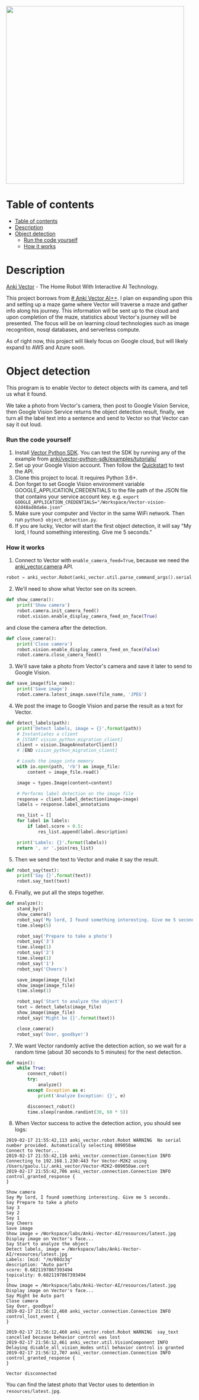 <img src="https://user-images.githubusercontent.com/799578/52912304-8c5aae80-32ea-11e9-8a04-b92ca50a7cb7.jpg" width="480"/>

# Table of contents
- [Table of contents](#table-of-contents)
- [Description](#description)
- [Object detection](#object-detection)
    - [Run the code yourself](#run-the-code-yourself)
    - [How it works](#how-it-works)

# Description
[Anki Vector](https://www.anki.com/en-us/vector) - The Home Robot With Interactive AI Technology.

This project borrows from [# Anki Vector AI++](https://github.com/open-ai-robot/awesome-anki-vector).  I plan on expanding upon this and
setting up a maze game where Vector will traverse a maze and gather info along his journey.  This information will be sent up to the cloud
and upon completion of the maze, statistics about Vector's journey will be presented.  The focus will be on learning cloud technologies
such as image recognition, nosql databases, and serverless compute.

As of right now, this project will likely focus on Google cloud, but will likely expand to AWS and Azure soon. 


# Object detection
This program is to enable Vector to detect objects with its camera, and tell us what it found. 

We take a photo from Vector's camera, then post to Google Vision Service, then Google Vision Service returns the object detection result, 
finally, we turn all the label text into a sentence and send to Vector so that Vector can say it out loud.

### Run the code yourself
1. Install [Vector Python SDK](https://developer.anki.com/vector/docs/install-macos.html). You can test the SDK by running any of the example from [anki/vector-python-sdk/examples/tutorials/](https://github.com/anki/vector-python-sdk/tree/master/examples/tutorials) 
2. Set up your Google Vision account. Then follow the [Quickstart](https://cloud.google.com/vision/docs/quickstart-client-libraries) to test the API.
3. Clone this project to local. It requires Python 3.6+.
4. Don forget to set Google Vision environment variable GOOGLE_APPLICATION_CREDENTIALS to the file path of the JSON file that contains your service account key.  e.g. `export GOOGLE_APPLICATION_CREDENTIALS="/Workspace/Vector-vision-62d48ad8da6e.json"`
5. Make sure your computer and Vector in the same WiFi network. Then run `python3 object_detection.py`.
6. If you are lucky, Vector will start the first object detection, it will say "My lord, I found something interesting. Give me 5 seconds."

### How it works
1. Connect to Vector with `enable_camera_feed=True`, because we need the [anki_vector.camera](https://developer.anki.com/vector/docs/generated/anki_vector.camera.html) API.
```python
robot = anki_vector.Robot(anki_vector.util.parse_command_args().serial, enable_camera_feed=True)
```

2. We'll need to show what Vector see on its screen.

```python
def show_camera():
    print('Show camera')
    robot.camera.init_camera_feed()
    robot.vision.enable_display_camera_feed_on_face(True)
```

and close the camera after the detection.

```python    
def close_camera():
    print('Close camera')
    robot.vision.enable_display_camera_feed_on_face(False)
    robot.camera.close_camera_feed()
```
3. We'll save take a photo from Vector's camera and save it later to send to Google Vision.

```python
def save_image(file_name):
    print('Save image')
    robot.camera.latest_image.save(file_name, 'JPEG')
```
4. We post the image to Google Vision and parse the result as a text for Vector.

```python
def detect_labels(path):
    print('Detect labels, image = {}'.format(path))
    # Instantiates a client
    # [START vision_python_migration_client]
    client = vision.ImageAnnotatorClient()
    # [END vision_python_migration_client]

    # Loads the image into memory
    with io.open(path, 'rb') as image_file:
        content = image_file.read()

    image = types.Image(content=content)

    # Performs label detection on the image file
    response = client.label_detection(image=image)
    labels = response.label_annotations

    res_list = []
    for label in labels:
        if label.score > 0.5:
            res_list.append(label.description)

    print('Labels: {}'.format(labels))
    return ', or '.join(res_list)
```
5. Then we send the text to Vector and make it say the result.

```python
def robot_say(text):
    print('Say {}'.format(text))
    robot.say_text(text)
```
6. Finally, we put all the steps together.

```python
def analyze():
    stand_by()
    show_camera()
    robot_say('My lord, I found something interesting. Give me 5 seconds.')
    time.sleep(5)

    robot_say('Prepare to take a photo')
    robot_say('3')
    time.sleep(1)
    robot_say('2')
    time.sleep(1)
    robot_say('1')
    robot_say('Cheers')

    save_image(image_file)
    show_image(image_file)
    time.sleep(1)

    robot_say('Start to analyze the object')
    text = detect_labels(image_file)
    show_image(image_file)
    robot_say('Might be {}'.format(text))

    close_camera()
    robot_say('Over, goodbye!')

```
7. We want Vector randomly active the detection action, so we wait for a random time (about 30 seconds to 5 minutes) for the next detection.

```python
def main():
    while True:
        connect_robot()
        try:
            analyze()
        except Exception as e:
            print('Analyze Exception: {}', e)

        disconnect_robot()
        time.sleep(random.randint(30, 60 * 5))
```

8. When Vector success to active the detection action, you should see logs:

```shell
2019-02-17 21:55:42,113 anki_vector.robot.Robot WARNING  No serial number provided. Automatically selecting 009050ae
Connect to Vector...
2019-02-17 21:55:42,116 anki_vector.connection.Connection INFO     Connecting to 192.168.1.230:443 for Vector-M2K2 using /Users/gaolu.li/.anki_vector/Vector-M2K2-009050ae.cert
2019-02-17 21:55:42,706 anki_vector.connection.Connection INFO     control_granted_response {
}

Show camera
Say My lord, I found something interesting. Give me 5 seconds.
Say Prepare to take a photo
Say 3
Say 2
Say 1
Say Cheers
Save image
Show image = /Workspace/labs/Anki-Vector-AI/resources/latest.jpg
Display image on Vector's face...
Say Start to analyze the object
Detect labels, image = /Workspace/labs/Anki-Vector-AI/resources/latest.jpg
Labels: [mid: "/m/08dz3q"
description: "Auto part"
score: 0.6821197867393494
topicality: 0.6821197867393494
]
Show image = /Workspace/labs/Anki-Vector-AI/resources/latest.jpg
Display image on Vector's face...
Say Might be Auto part
Close camera
Say Over, goodbye!
2019-02-17 21:56:12,460 anki_vector.connection.Connection INFO     control_lost_event {
}

2019-02-17 21:56:12,460 anki_vector.robot.Robot WARNING  say_text cancelled because behavior control was lost
2019-02-17 21:56:12,461 anki_vector.util.VisionComponent INFO     Delaying disable_all_vision_modes until behavior control is granted
2019-02-17 21:56:12,707 anki_vector.connection.Connection INFO     control_granted_response {
}

Vector disconnected

```

You can find the latest photo that Vector uses to detention in `resources/latest.jpg`.
